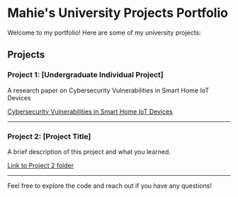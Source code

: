 # Mahie's University Projects Portfolio

Welcome to my portfolio! Here are some of my university projects:

## Projects

### Project 1: [Undergraduate Individual Project]
A research paper on Cybersecurity Vulnerabilities in Smart Home IoT Devices

[Cybersecurity Vulnerabilities in Smart Home IoT Devices](https://github.com/Mahie786/portfolio/blob/main/MIDDLESEX%20UNIVERSITY.pdf)

---

### Project 2: [Project Title]
A brief description of this project and what you learned.

[Link to Project 2 folder](./project2)

---

Feel free to explore the code and reach out if you have any questions!
